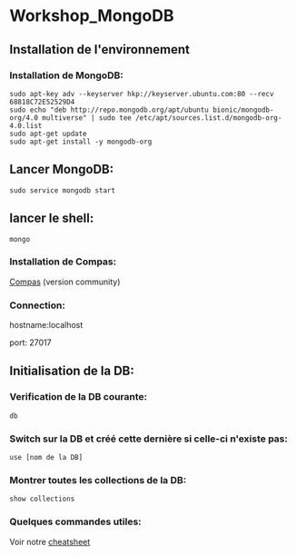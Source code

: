 # Workshop_MongoDB

## Installation de l'environnement
### Installation de MongoDB:
 ```
 sudo apt-key adv --keyserver hkp://keyserver.ubuntu.com:80 --recv 68818C72E52529D4
 sudo echo "deb http://repo.mongodb.org/apt/ubuntu bionic/mongodb-org/4.0 multiverse" | sudo tee /etc/apt/sources.list.d/mongodb-org-4.0.list
 sudo apt-get update
 sudo apt-get install -y mongodb-org 
 ```
 
 ## Lancer MongoDB:
 `sudo service mongodb start`
 
 ## lancer le shell:
 `mongo`
 
 ### Installation de Compas:
 [Compas](https://www.mongodb.com/download-center/compass?jmp=docs)
 (version community)
 
 ### Connection:
 hostname:localhost 
 
 port: 27017
 
 ## Initialisation de la DB:
 ### Verification de la DB courante:
  ` db `
  ### Switch sur la DB et créé cette dernière si celle-ci n'existe pas:
 ` use [nom de la DB] `
### Montrer toutes les collections de la DB:
 `show collections `

 ### Quelques commandes utiles:
 Voir notre [cheatsheet](./cheatsheet.md)
